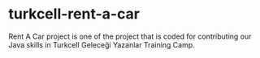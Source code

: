 # turkcell-rent-a-car
Rent A Car project is one of the project that is coded for contributing our Java skills in Turkcell Geleceği Yazanlar Training Camp.
